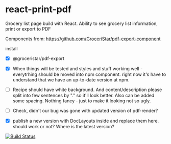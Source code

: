 # react-print-pdf
Grocery list page build with React. Ability to see grocery list information, print or export to PDF

Components from: https://github.com/GroceriStar/pdf-export-component

install
- [x] @groceristar/pdf-export


- [x] When things will be tested and styles and stuff working well - everytrhing should be moved into npm component. right now it's have to understand that we have an up-to-date version at npm.

- [ ] Recipe should have white background. And content/description please split into few sentences by "." so it'll look better. Also can be added some spacing. Nothing fancy - just to make it looking not so ugly.

- [ ] Check, didn't our bug was gone with updated version of pdf-render?

- [x] publish a new version with DocLayouts inside and replace them here. should work or not? Where is the latest version?

[![Build Status](https://travis-ci.org/GroceriStar/react-print-pdf.svg?branch=master)](https://travis-ci.org/GroceriStar/react-print-pdf)
